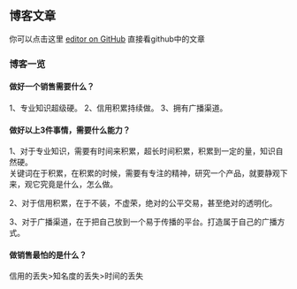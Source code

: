 ## 博客文章

你可以点击这里 [editor on GitHub](https://github.com/shibinfun/blog/edit/gh-pages/index.md) 直接看github中的文章


### 博客一览

#### 做好一个销售需要什么？
1、专业知识超级硬。
2、信用积累持续做。
3、拥有广播渠道。

#### 做好以上3件事情，需要什么能力？

1、对于专业知识，需要有时间来积累，超长时间积累，积累到一定的量，知识自然硬。  
关键词在于积累，在积累的时候，需要有专注的精神，研究一个产品，就要静观下来，观它究竟是什么，怎么做。

2、对于信用积累，在于不装，不虚荣，绝对的公平交易，甚至绝对的透明化。

3、对于广播渠道，在于把自己放到一个易于传播的平台。打造属于自己的广播方式。

#### 做销售最怕的是什么？

信用的丢失>知名度的丢失>时间的丢失

